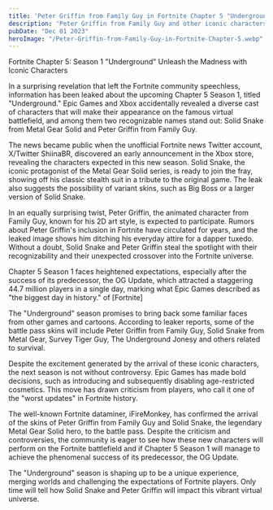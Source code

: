 ```yaml
---
title: 'Peter Griffin from Family Guy in Fortnite Chapter 5 "Underground"'
description: 'Peter Griffin from Family Guy and other iconic characters could appear in Fortnite Chapter 5: Season 1 "Underground"'
pubDate: "Dec 01 2023"
heroImage: "/Peter-Griffin-from-Family-Guy-in-Fortnite-Chapter-5.webp"
---
```


Fortnite Chapter 5: Season 1 "Underground" Unleash the Madness with Iconic Characters

In a surprising revelation that left the Fortnite community speechless, information has been leaked about the upcoming Chapter 5 Season 1, titled "Underground." Epic Games and Xbox accidentally revealed a diverse cast of characters that will make their appearance on the famous virtual battlefield, and among them two recognizable names stand out: Solid Snake from Metal Gear Solid and Peter Griffin from Family Guy.

The news became public when the unofficial Fortnite news Twitter account, X/Twitter ShiinaBR, discovered an early announcement in the Xbox store, revealing the characters expected in this new season. Solid Snake, the iconic protagonist of the Metal Gear Solid series, is ready to join the fray, showing off his classic stealth suit in a tribute to the original game. The leak also suggests the possibility of variant skins, such as Big Boss or a larger version of Solid Snake.

In an equally surprising twist, Peter Griffin, the animated character from Family Guy, known for his 2D art style, is expected to participate. Rumors about Peter Griffin's inclusion in Fortnite have circulated for years, and the leaked image shows him ditching his everyday attire for a dapper tuxedo. Without a doubt, Solid Snake and Peter Griffin steal the spotlight with their recognizability and their unexpected crossover into the Fortnite universe.

Chapter 5 Season 1 faces heightened expectations, especially after the success of its predecessor, the OG Update, which attracted a staggering 44.7 million players in a single day, marking what Epic Games described as "the biggest day in history." of [Fortnite]

The "Underground" season promises to bring back some familiar faces from other games and cartoons. According to leaker reports, some of the battle pass skins will include Peter Griffin from Family Guy, Solid Snake from Metal Gear, Survey Tiger Guy, The Underground Jonesy and others related to survival.

Despite the excitement generated by the arrival of these iconic characters, the next season is not without controversy. Epic Games has made bold decisions, such as introducing and subsequently disabling age-restricted cosmetics. This move has drawn criticism from players, who call it one of the "worst updates" in Fortnite history.

The well-known Fortnite dataminer, iFireMonkey, has confirmed the arrival of the skins of Peter Griffin from Family Guy and Solid Snake, the legendary Metal Gear Solid hero, to the battle pass. Despite the criticism and controversies, the community is eager to see how these new characters will perform on the Fortnite battlefield and if Chapter 5 Season 1 will manage to achieve the phenomenal success of its predecessor, the OG Update.

The "Underground" season is shaping up to be a unique experience, merging worlds and challenging the expectations of Fortnite players. Only time will tell how Solid Snake and Peter Griffin will impact this vibrant virtual universe.
